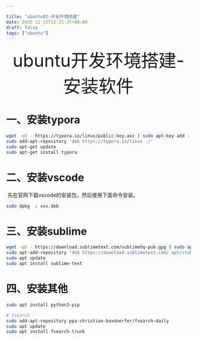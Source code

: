 ```yaml
---

title: "ubuntu02-开发环境搭建"
date: 2020-12-15T22:21:25+08:00
draft: false
tags: ["ubuntu"]
---
```


<div align="center" style= 'font-size: 48px;'>
    ubuntu开发环境搭建-安装软件
</div>







# 一、安装typora

```bash
wget -qO - https://typora.io/linux/public-key.asc | sudo apt-key add -
sudo add-apt-repository 'deb https://typora.io/linux ./'
sudo apt-get update
sudo apt-get install typora
```



# 二、安装vscode

​		先在官网下载vscode的安装包，然后使用下面命令安装。

```bash
sudo dpkg -i xxx.deb
```



# 三、安装sublime

```bash
wget -qO - https://download.sublimetext.com/sublimehq-pub.gpg | sudo apt-key add -
sudo apt-add-repository "deb https://download.sublimetext.com/ apt/stable/"
sudo apt update
sudo apt install sublime-text
```



# 四、安装其他

```bash
sudo apt install python3-pip

# fsearch
sudo add-apt-repository ppa:christian-boxdoerfer/fsearch-daily
sudo apt update
sudo apt install fsearch-trunk



```



​		





